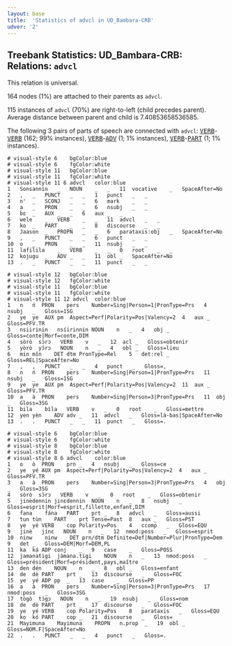 ```yaml
---
layout: base
title:  'Statistics of advcl in UD_Bambara-CRB'
udver: '2'
---
```


## Treebank Statistics: UD_Bambara-CRB: Relations: `advcl`

This relation is universal.

164 nodes (1%) are attached to their parents as `advcl`.

115 instances of `advcl` (70%) are right-to-left (child precedes parent).
Average distance between parent and child is 7.40853658536585.

The following 3 pairs of parts of speech are connected with `advcl`: <tt><a href="bm_crb-pos-VERB.html">VERB</a></tt>-<tt><a href="bm_crb-pos-VERB.html">VERB</a></tt> (162; 99% instances), <tt><a href="bm_crb-pos-VERB.html">VERB</a></tt>-<tt><a href="bm_crb-pos-ADV.html">ADV</a></tt> (1; 1% instances), <tt><a href="bm_crb-pos-VERB.html">VERB</a></tt>-<tt><a href="bm_crb-pos-PART.html">PART</a></tt> (1; 1% instances).


~~~ conllu
# visual-style 6	bgColor:blue
# visual-style 6	fgColor:white
# visual-style 11	bgColor:blue
# visual-style 11	fgColor:white
# visual-style 11 6 advcl	color:blue
1	Sonsannin	_	NOUN	_	_	11	vocative	_	SpaceAfter=No
2	,	_	PUNCT	_	_	1	punct	_	_
3	n'	_	SCONJ	_	_	6	mark	_	_
4	a	_	PRON	_	_	6	nsubj	_	_
5	bɛ	_	AUX	_	_	6	aux	_	_
6	wele	_	VERB	_	_	11	advcl	_	_
7	ko	_	PART	_	_	8	discourse	_	_
8	Jaason	_	PROPN	_	_	6	parataxis:obj	_	SpaceAfter=No
9	,	_	PUNCT	_	_	6	punct	_	_
10	o	_	PRON	_	_	11	nsubj	_	_
11	lafilila	_	VERB	_	_	0	root	_	_
12	kojugu	_	ADV	_	_	11	obl	_	SpaceAfter=No
13	.	_	PUNCT	_	_	11	punct	_	_

~~~


~~~ conllu
# visual-style 12	bgColor:blue
# visual-style 12	fgColor:white
# visual-style 11	bgColor:blue
# visual-style 11	fgColor:white
# visual-style 11 12 advcl	color:blue
1	n	ń	PRON	pers	Number=Sing|Person=1|PronType=Prs	4	nsubj	_	Gloss=1SG
2	ye	ye	AUX	pm	Aspect=Perf|Polarity=Pos|Valency=2	4	aux	_	Gloss=PFV.TR
3	nsiirinin	nsíirinnin	NOUN	n	_	4	obj	_	Gloss=conte|Morf=conte,DIM
4	sòrò	sɔ̀rɔ	VERB	v	_	12	acl	_	Gloss=obtenir
5	yòrò	yɔ́rɔ	NOUN	n	_	4	obl	_	Gloss=lieu
6	min	mîn	DET	dtm	PronType=Rel	5	det:rel	_	Gloss=REL|SpaceAfter=No
7	,	,	PUNCT	_	_	4	punct	_	Gloss=,
8	n	ń	PRON	pers	Number=Sing|Person=1|PronType=Prs	11	nsubj	_	Gloss=1SG
9	ye	ye	AUX	pm	Aspect=Perf|Polarity=Pos|Valency=2	11	aux	_	Gloss=PFV.TR
10	a	à	PRON	pers	Number=Sing|Person=3|PronType=Prs	11	obj	_	Gloss=3SG
11	bila	bìla	VERB	v	_	0	root	_	Gloss=mettre
12	yen	yèn	ADV	adv	_	11	advcl	_	Gloss=là-bas|SpaceAfter=No
13	.	.	PUNCT	_	_	11	punct	_	Gloss=.

~~~


~~~ conllu
# visual-style 6	bgColor:blue
# visual-style 6	fgColor:white
# visual-style 8	bgColor:blue
# visual-style 8	fgColor:white
# visual-style 8 6 advcl	color:blue
1	o	ò	PRON	prn	_	4	nsubj	_	Gloss=ce
2	ye	yé	AUX	pm	Aspect=Perf|Polarity=Pos|Valency=2	4	aux	_	Gloss=PFV.TR
3	a	à	PRON	pers	Number=Sing|Person=3|PronType=Prs	4	obj	_	Gloss=3SG
4	sòrò	sɔ̀rɔ	VERB	v	_	0	root	_	Gloss=obtenir
5	jinèdennin	jinɛdennin	NOUN	n	_	8	nsubj	_	Gloss=esprit|Morf=esprit,fillette,enfant,DIM
6	fana	fána	PART	prt	_	8	advcl	_	Gloss=aussi
7	tun	tùn	PART	prt	Tense=Past	8	aux	_	Gloss=PST
8	ye	yé	VERB	cop	Polarity=Pos	4	ccomp	_	Gloss=EQU
9	jinè	jínɛ	NOUN	n	_	12	nmod:poss	_	Gloss=esprit
10	ninw	ninw	DET	prn/dtm	Definite=Def|Number=Plur|PronType=Dem	9	det	_	Gloss=DEM|Morf=DEM,PL
11	ka	ká	ADP	conj	_	9	case	_	Gloss=POSS
12	jamanatigi	jàmana.tigi	NOUN	n	_	13	nmod:poss	_	Gloss=président|Morf=président,pays,maître
13	den	dén	NOUN	n	_	8	obl	_	Gloss=enfant
14	de	dè	PART	prt	_	13	discourse	_	Gloss=FOC
15	ye	yé	ADP	pp	_	13	case	_	Gloss=PP
16	a	à	PRON	pers	Number=Sing|Person=3|PronType=Prs	17	nmod:poss	_	Gloss=3SG
17	tògò	tɔ́gɔ	NOUN	n	_	19	nsubj	_	Gloss=nom
18	de	dè	PART	prt	_	17	discourse	_	Gloss=FOC
19	ye	yé	VERB	cop	Polarity=Pos	8	parataxis	_	Gloss=EQU
20	ko	kó	PART	cop	_	21	discourse	_	Gloss=
21	Mayimuna	Mayimuna	PROPN	n.prop	_	19	obl	_	Gloss=NOM.F|SpaceAfter=No
22	.	.	PUNCT	_	_	4	punct	_	Gloss=.

~~~



